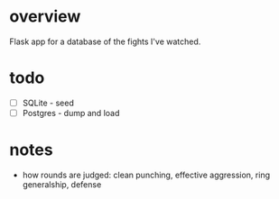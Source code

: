 # overview

Flask app for a database of the fights I've watched.

# todo

- [ ] SQLite - seed
- [ ] Postgres - dump and load

# notes

* how rounds are judged: clean punching, effective aggression, ring generalship, defense
